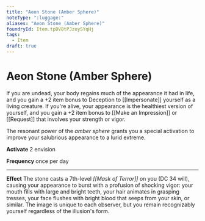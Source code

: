 ```yaml
---
title: "Aeon Stone (Amber Sphere)"
noteType: ":luggage:"
aliases: "Aeon Stone (Amber Sphere)"
foundryId: Item.tpDV8tPJzoySYqHj
tags:
  - Item
draft: true
---
```


# Aeon Stone (Amber Sphere)

If you are undead, your body regains much of the appearance it had in life, and you gain a +2 item bonus to Deception to [[Impersonate]] yourself as a living creature. If you're alive, your appearance is the healthiest version of yourself, and you gain a +2 item bonus to [[Make an Impression]] or [[Request]] that involves your strength or vigor.

The resonant power of the _amber sphere_ grants you a special activation to improve your salubrious appearance to a lurid extreme.

**Activate** 2 envision

**Frequency** once per day

* * *

**Effect** The stone casts a 7th-level _[[Mask of Terror]]_ on you (DC 34 will), causing your appearance to burst with a profusion of shocking vigor: your mouth fills with large and bright teeth, your hair animates in grasping tresses, your face flushes with bright blood that seeps from your skin, or similar. The image is unique to each observer, but you remain recognizably yourself regardless of the illusion's form.
